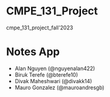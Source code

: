 # CMPE_131_Project
cmpe_131_project_fall'2023

# Notes App
- Alan Nguyen (@nguyenalan422)
- Biruk Terefe (@bterefe10)
- Divak Maheshwari (@divakk14)
- Mauro Gonzalez (@mauroandresgb)
